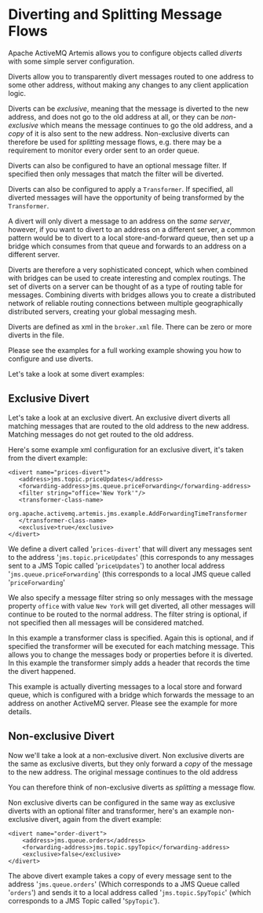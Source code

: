 # Diverting and Splitting Message Flows

Apache ActiveMQ Artemis allows you to configure objects called *diverts* with some
simple server configuration.

Diverts allow you to transparently divert messages routed to one address
to some other address, without making any changes to any client
application logic.

Diverts can be *exclusive*, meaning that the message is diverted to the
new address, and does not go to the old address at all, or they can be
*non-exclusive* which means the message continues to go the old address,
and a *copy* of it is also sent to the new address. Non-exclusive
diverts can therefore be used for *splitting* message flows, e.g. there
may be a requirement to monitor every order sent to an order queue.

Diverts can also be configured to have an optional message filter. If
specified then only messages that match the filter will be diverted.

Diverts can also be configured to apply a `Transformer`. If specified,
all diverted messages will have the opportunity of being transformed by
the `Transformer`.

A divert will only divert a message to an address on the *same server*,
however, if you want to divert to an address on a different server, a
common pattern would be to divert to a local store-and-forward queue,
then set up a bridge which consumes from that queue and forwards to an
address on a different server.

Diverts are therefore a very sophisticated concept, which when combined
with bridges can be used to create interesting and complex routings. The
set of diverts on a server can be thought of as a type of routing table
for messages. Combining diverts with bridges allows you to create a
distributed network of reliable routing connections between multiple
geographically distributed servers, creating your global messaging mesh.

Diverts are defined as xml in the `broker.xml` file.
There can be zero or more diverts in the file.

Please see the examples for a full working example showing you how to
configure and use diverts.

Let's take a look at some divert examples:

## Exclusive Divert

Let's take a look at an exclusive divert. An exclusive divert diverts
all matching messages that are routed to the old address to the new
address. Matching messages do not get routed to the old address.

Here's some example xml configuration for an exclusive divert, it's
taken from the divert example:

    <divert name="prices-divert">
       <address>jms.topic.priceUpdates</address>
       <forwarding-address>jms.queue.priceForwarding</forwarding-address>
       <filter string="office='New York'"/>
       <transformer-class-name>
          org.apache.activemq.artemis.jms.example.AddForwardingTimeTransformer
       </transformer-class-name>
       <exclusive>true</exclusive>
    </divert>

We define a divert called '`prices-divert`' that will divert any
messages sent to the address '`jms.topic.priceUpdates`' (this
corresponds to any messages sent to a JMS Topic called '`priceUpdates`')
to another local address '`jms.queue.priceForwarding`' (this corresponds
to a local JMS queue called '`priceForwarding`'

We also specify a message filter string so only messages with the
message property `office` with value `New York` will get diverted, all
other messages will continue to be routed to the normal address. The
filter string is optional, if not specified then all messages will be
considered matched.

In this example a transformer class is specified. Again this is
optional, and if specified the transformer will be executed for each
matching message. This allows you to change the messages body or
properties before it is diverted. In this example the transformer simply
adds a header that records the time the divert happened.

This example is actually diverting messages to a local store and forward
queue, which is configured with a bridge which forwards the message to
an address on another ActiveMQ server. Please see the example for more
details.

## Non-exclusive Divert

Now we'll take a look at a non-exclusive divert. Non exclusive diverts
are the same as exclusive diverts, but they only forward a *copy* of the
message to the new address. The original message continues to the old
address

You can therefore think of non-exclusive diverts as *splitting* a
message flow.

Non exclusive diverts can be configured in the same way as exclusive
diverts with an optional filter and transformer, here's an example
non-exclusive divert, again from the divert example:

    <divert name="order-divert">
        <address>jms.queue.orders</address>
        <forwarding-address>jms.topic.spyTopic</forwarding-address>
        <exclusive>false</exclusive>
    </divert>

The above divert example takes a copy of every message sent to the
address '`jms.queue.orders`' (Which corresponds to a JMS Queue called
'`orders`') and sends it to a local address called
'`jms.topic.SpyTopic`' (which corresponds to a JMS Topic called
'`SpyTopic`').
